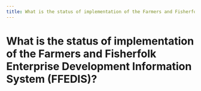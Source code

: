 ```yaml
---
title: What is the status of implementation of the Farmers and Fisherfolk Enterprise Development Information System (FFEDIS)?
---
```


# What is the status of implementation of the Farmers and Fisherfolk Enterprise Development Information System (FFEDIS)?
